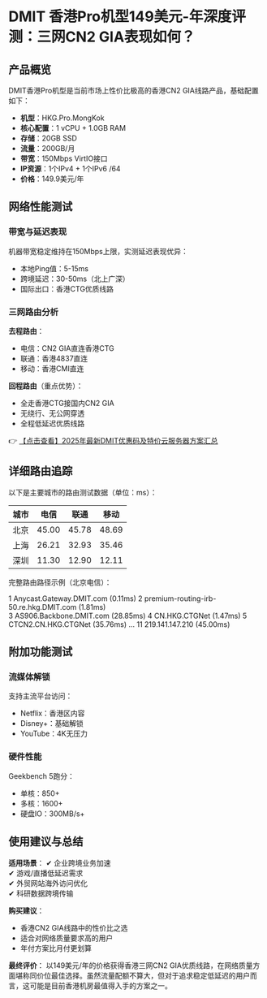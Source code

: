 # DMIT 香港Pro机型149美元-年深度评测：三网CN2 GIA表现如何？

## 产品概览

DMIT香港Pro机型是当前市场上性价比极高的香港CN2 GIA线路产品，基础配置如下：

- **机型**：HKG.Pro.MongKok
- **核心配置**：1 vCPU + 1.0GB RAM
- **存储**：20GB SSD
- **流量**：200GB/月
- **带宽**：150Mbps VirtIO接口
- **IP资源**：1个IPv4 + 1个IPv6 /64
- **价格**：149.9美元/年

## 网络性能测试

### 带宽与延迟表现
机器带宽稳定维持在150Mbps上限，实测延迟表现优异：
- 本地Ping值：5-15ms
- 跨境延迟：30-50ms（北上广深）
- 国际出口：香港CTG优质线路

### 三网路由分析
**去程路由**：
- 电信：CN2 GIA直连香港CTG
- 联通：香港4837直连
- 移动：香港CMI直连

**回程路由**（重点优势）：
- 全走香港CTG接国内CN2 GIA
- 无绕行、无公网穿透
- 全程低延迟优质线路

👉 [【点击查看】2025年最新DMIT优惠码及特价云服务器方案汇总](https://bit.ly/dmit_coupon)

## 详细路由追踪
以下是主要城市的路由测试数据（单位：ms）：

| 城市 | 电信 | 联通 | 移动 |
|------|------|------|------|
| 北京 | 45.00 | 45.78 | 48.69 |
| 上海 | 26.21 | 32.93 | 35.46 |
| 深圳 | 11.30 | 12.90 | 12.11 |

完整路由路径示例（北京电信）：

1 Anycast.Gateway.DMIT.com (0.11ms)
2 premium-routing-irb-50.re.hkg.DMIT.com (1.81ms)  
3 AS906.Backbone.DMIT.com (28.85ms)
4 CN.HKG.CTGNet (1.47ms)
5 CTCN2.CN.HKG.CTGNet (35.76ms)
...
11 219.141.147.210 (45.00ms)

## 附加功能测试

### 流媒体解锁
支持主流平台访问：
- Netflix：香港区内容
- Disney+：基础解锁
- YouTube：4K无压力

### 硬件性能
Geekbench 5跑分：
- 单核：850+
- 多核：1600+
- 硬盘IO：300MB/s+

## 使用建议与总结

**适用场景**：
✔ 企业跨境业务加速  
✔ 游戏/直播低延迟需求  
✔ 外贸网站海外访问优化  
✔ 科研数据跨境传输

**购买建议**：
- 香港CN2 GIA线路中的性价比之选
- 适合对网络质量要求高的用户
- 年付方案比月付更划算

**最终评价**：
以149美元/年的价格获得香港三网CN2 GIA优质线路，在网络质量方面堪称同价位最佳选择。虽然流量配额不算大，但对于追求稳定低延迟的用户而言，这可能是目前香港机房最值得入手的方案之一。